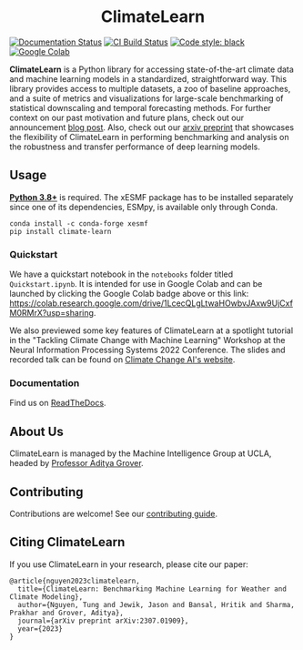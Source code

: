<h1 align="center">ClimateLearn</h1>

[![Documentation Status](https://readthedocs.org/projects/climatelearn/badge/?version=latest)](https://climatelearn.readthedocs.io/en/latest/?badge=latest)
[![CI Build Status](https://github.com/aditya-grover/climate-learn/actions/workflows/ci.yaml/badge.svg)](https://github.com/aditya-grover/climate-learn/actions/workflows/ci.yaml)
[![Code style: black](https://img.shields.io/badge/code%20style-black-000000.svg)](https://github.com/psf/black)
[![Google Colab](https://colab.research.google.com/assets/colab-badge.svg)](https://colab.research.google.com/drive/1LcecQLgLtwaHOwbvJAxw9UjCxfM0RMrX?usp=sharing)

**ClimateLearn** is a Python library for accessing state-of-the-art climate data and machine learning models in a standardized, straightforward way. This library provides access to multiple datasets, a zoo of baseline approaches, and a suite of metrics and visualizations for large-scale benchmarking of statistical downscaling and temporal forecasting methods. For further context on our past motivation and future plans, check out our announcement [blog post](https://aditya-grover.github.io/blog/2023/climate-learn/). Also, check out our [arxiv preprint](https://arxiv.org/abs/2307.01909) that showcases the flexibility of ClimateLearn in performing benchmarking and analysis on the robustness and transfer performance of deep learning models.

## Usage

[**Python 3.8+**](https://www.python.org/) is required. The xESMF package has to be installed separately since one of its dependencies, ESMpy, is available only through Conda.
```
conda install -c conda-forge xesmf
pip install climate-learn
```

### Quickstart
We have a quickstart notebook in the `notebooks` folder titled `Quickstart.ipynb`. It is intended for use in Google Colab and can be launched by clicking the Google Colab badge above or this link: https://colab.research.google.com/drive/1LcecQLgLtwaHOwbvJAxw9UjCxfM0RMrX?usp=sharing.

We also previewed some key features of ClimateLearn at a spotlight tutorial in the "Tackling Climate Change with Machine Learning" Workshop at the Neural Information Processing Systems 2022 Conference. The slides and recorded talk can be found on [Climate Change AI's website](https://www.climatechange.ai/papers/neurips2022/114).

### Documentation
Find us on [ReadTheDocs](https://climatelearn.readthedocs.io/).

## About Us
ClimateLearn is managed by the Machine Intelligence Group at UCLA, headed by [Professor Aditya Grover](https://aditya-grover.github.io).

## Contributing
Contributions are welcome! See our [contributing guide](https://github.com/aditya-grover/climate-learn/blob/main/CONTRIBUTING.md).

## Citing ClimateLearn
<!-- If you use ClimateLearn, please see the [`CITATION.cff`](https://github.com/aditya-grover/climate-learn/blob/main/CITATION.cff) file or use the citation prompt provided by GitHub in the sidebar. -->
If you use ClimateLearn in your research, please cite our paper:
```
@article{nguyen2023climatelearn,
  title={ClimateLearn: Benchmarking Machine Learning for Weather and Climate Modeling},
  author={Nguyen, Tung and Jewik, Jason and Bansal, Hritik and Sharma, Prakhar and Grover, Aditya},
  journal={arXiv preprint arXiv:2307.01909},
  year={2023}
}
```